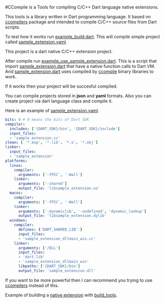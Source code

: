 #CCompile is a Tools for compiling C/C++ Dart language native extensions.

This tools is a library written in Dart programming language.
It based on [ccompilers][ccompilers] package and intended to compile C/C++ source files from Dart scripts.

To test how it works run [example_build.dart][example_build_dart].
This will compile simple project called [sample_extension.yaml][sample_extension_yaml].

This project is a dart native C/C++ extension project.

After compile run [example_use_sample_extension.dart][example_use_sample_extension_dart].
This is a script that import [sample_extension.dart][sample_extension_dart] that have a native function calls to Dart VM.
And [sample_extension.dart][sample_extension_dart] uses compiled by [ccompile][ccompile] binary libraries to work.

If it works then your project will be succesful compiled.

You can compile projects stored in **json** and **yaml** formats.
Also you can create project via dart language class and compile it.

Here is an example of [sample_extension.yaml][sample_extension_yaml].

```yaml
bits: 0 # 0 means the bits of Dart SDK
compiler:
  includes: ['{DART_SDK}/bin', '{DART_SDK}/include']
  input_files:
  - 'sample_extension.cc'
clean: [ '*.exp', '*.lib', '*.o', '*.obj']
linker:
  input_files:
  - 'sample_extension'
platforms:
  linux:
    compiler:
      arguments: ['-fPIC', '-Wall']
    linker:
      arguments: ['-shared']
      output_file: 'libsample_extension.so'
  macos:
    compiler:
      arguments: ['-fPIC', '-Wall']
    linker:
      arguments: ['-dynamiclib', '-undefined', 'dynamic_lookup']
      output_file: 'libsample_extension.dylib'
  windows:
    compiler:
      defines: {'DART_SHARED_LIB':}
      input_files:
      - 'sample_extension_dllmain_win.cc'
    linker:
      arguments: ['/DLL']
      input_files:
      - 'dart.lib'
      - 'sample_extension_dllmain_win'
      libpaths: ['{DART_SDK}/bin']
      output_file: 'sample_extension.dll'
```

If you want to be more powerful then I can recommend you trying to use [ccompilers][ccompilers] instead of this.

Example of building a [native extension][native_extension_with_build_tools] with [build_tools][build_tools].  

[ccompile]: http://pub.dartlang.org/packages/ccompile
[ccompilers]: http://pub.dartlang.org/packages/ccompilers
[example_build_dart]: https://github.com/mezoni/ccompile/blob/master/example/example_build.dart
[example_use_sample_extension_dart]: https://github.com/mezoni/ccompile/blob/master/example/example_use_sample_extension.dart
[sample_extension_dart]: https://github.com/mezoni/ccompile/blob/master/example/sample_extension.dart
[sample_extension_yaml]: https://github.com/mezoni/ccompile/blob/master/example/sample_extension.yaml
[native_extension_with_build_tools]: https://github.com/mezoni/native_extension_with_build_tools/blob/master/bin/makefile1.dart
[build_tools]: https://github.com/mezoni/build_tools